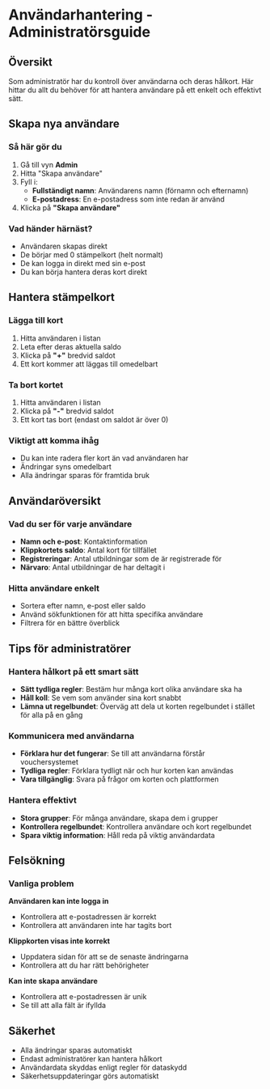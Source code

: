 # Användarhantering - Administratörsguide

## Översikt

Som administratör har du kontroll över användarna och deras hålkort. Här hittar du allt du behöver för att hantera användare på ett enkelt och effektivt sätt.

## Skapa nya användare

### Så här gör du
1. Gå till vyn **Admin**
2. Hitta "Skapa användare"
3. Fyll i:
   - **Fullständigt namn**: Användarens namn (förnamn och efternamn)
   - **E-postadress**: En e-postadress som inte redan är använd
4. Klicka på **"Skapa användare"**

### Vad händer härnäst?
- Användaren skapas direkt
- De börjar med 0 stämpelkort (helt normalt)
- De kan logga in direkt med sin e-post
- Du kan börja hantera deras kort direkt

## Hantera stämpelkort

### Lägga till kort
1. Hitta användaren i listan
2. Leta efter deras aktuella saldo
3. Klicka på **"+"** bredvid saldot
4. Ett kort kommer att läggas till omedelbart

### Ta bort kortet
1. Hitta användaren i listan
2. Klicka på **"-"** bredvid saldot
3. Ett kort tas bort (endast om saldot är över 0)

### Viktigt att komma ihåg
- Du kan inte radera fler kort än vad användaren har
- Ändringar syns omedelbart
- Alla ändringar sparas för framtida bruk

## Användaröversikt

### Vad du ser för varje användare
- **Namn och e-post**: Kontaktinformation
- **Klippkortets saldo**: Antal kort för tillfället
- **Registreringar**: Antal utbildningar som de är registrerade för
- **Närvaro**: Antal utbildningar de har deltagit i

### Hitta användare enkelt
- Sortera efter namn, e-post eller saldo
- Använd sökfunktionen för att hitta specifika användare
- Filtrera för en bättre överblick

## Tips för administratörer

### Hantera hålkort på ett smart sätt
- **Sätt tydliga regler**: Bestäm hur många kort olika användare ska ha
- **Håll koll**: Se vem som använder sina kort snabbt
- **Lämna ut regelbundet**: Överväg att dela ut korten regelbundet i stället för alla på en gång

### Kommunicera med användarna
- **Förklara hur det fungerar**: Se till att användarna förstår vouchersystemet
- **Tydliga regler**: Förklara tydligt när och hur korten kan användas
- **Vara tillgänglig**: Svara på frågor om korten och plattformen

### Hantera effektivt
- **Stora grupper**: För många användare, skapa dem i grupper
- **Kontrollera regelbundet**: Kontrollera användare och kort regelbundet
- **Spara viktig information**: Håll reda på viktig användardata

## Felsökning

### Vanliga problem
**Användaren kan inte logga in**
- Kontrollera att e-postadressen är korrekt
- Kontrollera att användaren inte har tagits bort

**Klippkorten visas inte korrekt**
- Uppdatera sidan för att se de senaste ändringarna
- Kontrollera att du har rätt behörigheter

**Kan inte skapa användare**
- Kontrollera att e-postadressen är unik
- Se till att alla fält är ifyllda

## Säkerhet

- Alla ändringar sparas automatiskt
- Endast administratörer kan hantera hålkort
- Användardata skyddas enligt regler för dataskydd
- Säkerhetsuppdateringar görs automatiskt
